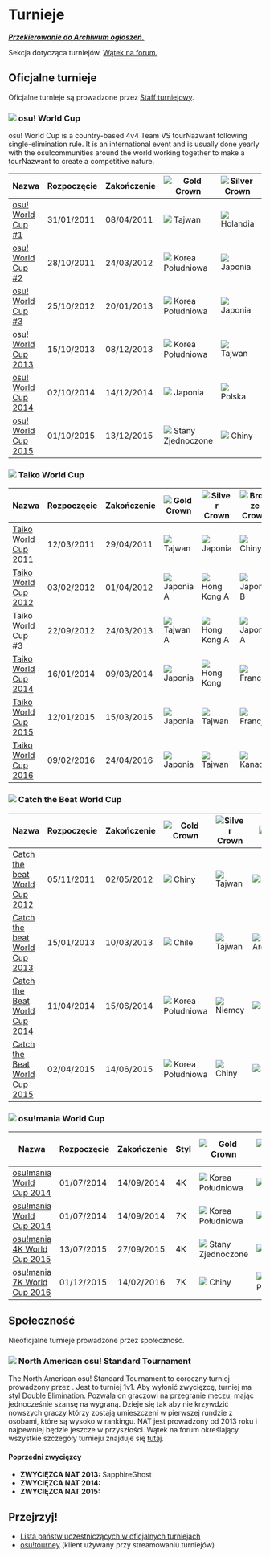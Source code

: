 Turnieje
===========

  ***[Przekierowanie do Archiwum ogłoszeń.](/wiki/Announcements/Archive)***

Sekcja dotycząca turniejów. [Wątek na forum.](https://osu.ppy.sh/forum/55)

Oficjalne turnieje
----------------------

Oficjalne turnieje są prowadzone przez [Staff turniejowy](https://osu.ppy.sh/g/26).

### ![](/wiki/shared/Osu.gif) osu! World Cup

osu! World Cup is a country-based 4v4 Team VS tourNazwant following single-elimination rule. It is an international event and is usually done yearly with the osu!communities around the world working together to make a tourNazwant to create a competitive nature.

| Nazwa                                 | Rozpoczęcie | Zakończenie | ![Gold Crown](/wiki/shared/GCrown.png "1st place") | ![Silver Crown](/wiki/shared/SCrown.png "2nd place") | ![Bronze Crown](/wiki/shared/BCrown.png "3rd place") |
|---------------------------------------|-------------|-------------|----------------------------------------------------|------------------------------------------------------|------------------------------------------------------|
| [osu! World Cup \#1](/wiki/Tournaments/OWC/1)     | 31/01/2011  | 08/04/2011  | ![][flag_TW] Tajwan                    | ![][flag_NL] Holandia                    | ![][flag_KR] Korea Południowa            |
| [osu! World Cup \#2](/wiki/Tournaments/OWC/2)     | 28/10/2011  | 24/03/2012  | ![][flag_KR] Korea Południowa          | ![][flag_JP] Japonia                     | ![][flag_TW] Tajwan                      |
| [osu! World Cup \#3](/wiki/Tournaments/OWC/3)     | 25/10/2012  | 20/01/2013  | ![][flag_KR] Korea Południowa          | ![][flag_JP] Japonia                     | ![][flag_TW] Tajwan                      |
| [osu! World Cup 2013](/wiki/Tournaments/OWC/2013) | 15/10/2013  | 08/12/2013  | ![][flag_KR] Korea Południowa          | ![][flag_TW] Tajwan                      | ![][flag_PL] Polska                      |
| [osu! World Cup 2014](/wiki/Tournaments/OWC/2014) | 02/10/2014  | 14/12/2014  | ![][flag_JP] Japonia                   | ![][flag_PL] Polska                      | ![][flag_DE] Niemcy                      |
| [osu! World Cup 2015](/wiki/Tournaments/OWC/2015) | 01/10/2015  | 13/12/2015  | ![][flag_US] Stany Zjednoczone         | ![][flag_CN] Chiny                       | ![][flag_PL] Polska                      |

### ![](/wiki/shared/Taiko.gif) Taiko World Cup

| Nazwa                                  | Rozpoczęcie | Zakończenie | ![Gold Crown](/wiki/shared/GCrown.png "1st place") | ![Silver Crown](/wiki/shared/SCrown.png "2nd place") | ![Bronze Crown](/wiki/shared/BCrown.png "3rd place") |
|----------------------------------------|-------------|-------------|----------------------------------------------------|------------------------------------------------------|------------------------------------------------------|
| [Taiko World Cup 2011](/wiki/Tournaments/TWC/2011) | 12/03/2011  | 29/04/2011  | ![][flag_TW] Tajwan                    | ![][flag_JP] Japonia                     | ![][flag_CN] Chiny                       |
| [Taiko World Cup 2012](/wiki/Tournaments/TWC/2012) | 03/02/2012  | 01/04/2012  | ![][flag_JP] Japonia A                 | ![][flag_HK] Hong Kong A                 | ![][flag_JP] Japonia B                   |
| Taiko World Cup \#3                    | 22/09/2012  | 24/03/2013  | ![][flag_TW] Tajwan A                  | ![][flag_HK] Hong Kong A                 | ![][flag_JP] Japonia A                   |
| [Taiko World Cup 2014](/wiki/Tournaments/TWC/2014) | 16/01/2014  | 09/03/2014  | ![][flag_JP] Japonia                   | ![][flag_HK] Hong Kong                   | ![][flag_FR] Francja                     |
| [Taiko World Cup 2015](/wiki/Tournaments/TWC/2015) | 12/01/2015  | 15/03/2015  | ![][flag_JP] Japonia                   | ![][flag_TW] Tajwan                      | ![][flag_FR] Francja                     |
| [Taiko World Cup 2016](/wiki/Tournaments/TWC/2016) | 09/02/2016  | 24/04/2016  | ![][flag_JP] Japonia                   | ![][flag_TW] Tajwan                      | ![][flag_CA] Kanada                      |

### ![](/wiki/shared/Ctb.gif) Catch the Beat World Cup

| Nazwa                                           | Rozpoczęcie | Zakończenie | ![Gold Crown](/wiki/shared/GCrown.png "1st place") | ![Silver Crown](/wiki/shared/SCrown.png "2nd place") | ![Bronze Crown](/wiki/shared/BCrown.png "3rd place") |
|-------------------------------------------------|-------------|-------------|----------------------------------------------------|------------------------------------------------------|------------------------------------------------------|
| [Catch the beat World Cup 2012](/wiki/Tournaments/CWC/2012) | 05/11/2011  | 02/05/2012  | ![][flag_CN] Chiny                     | ![][flag_TW] Tajwan                      | ![][flag_CL] Chile                       |
| [Catch the beat World Cup 2013](/wiki/Tournaments/CWC/2013) | 15/01/2013  | 10/03/2013  | ![][flag_CL] Chile                     | ![][flag_TW] Tajwan                      | ![][flag_AR] Argentyna/Kolumbia          |
| [Catch the Beat World Cup 2014](/wiki/Tournaments/CWC/2014) | 11/04/2014  | 15/06/2014  | ![][flag_KR] Korea Południowa          | ![][flag_DE] Niemcy                      | ![][flag_SE] Szwecja                     |
| [Catch the Beat World Cup 2015](/wiki/Tournaments/CWC/2015) | 02/04/2015  | 14/06/2015  | ![][flag_KR] Korea Południowa          | ![][flag_CN] Chiny                       | ![][flag_DE] Niemcy                      |


### ![](/wiki/shared/Mania.gif) osu!mania World Cup

| Nazwa                                         | Rozpoczęcie | Zakończenie | Styl | ![Gold Crown](/wiki/shared/GCrown.png "1st place") | ![Silver Crown](/wiki/shared/SCrown.png "2nd place") | ![Bronze Crown](/wiki/shared/BCrown.png "3rd place") |
|-----------------------------------------------|-------------|-------------|------|----------------------------------------------------|------------------------------------------------------|------------------------------------------------------|
| [osu!mania World Cup 2014](/wiki/Tournaments/MWC/2014)    | 01/07/2014  | 14/09/2014  | 4K   | ![][flag_KR] Korea Południowa          | ![][flag_PH] Filipiny                    | ![][flag_MY] Malezja                     |
| [osu!mania World Cup 2014](/wiki/Tournaments/MWC/2014)    | 01/07/2014  | 14/09/2014  | 7K   | ![][flag_KR] Korea Południowa          | ![][flag_TH] Tajlandia                   | ![][flag_MY] Malezja                     |
| [osu!mania 4K World Cup 2015](/wiki/Tournaments/MWC/2015/4K) | 13/07/2015  | 27/09/2015  | 4K   | ![][flag_US] Stany Zjednoczone         | ![][flag_JP] Japonia                     | ![][flag_GB] UK                          |
| [osu!mania 7K World Cup 2016](/wiki/Tournaments/MWC/2016/7K) | 01/12/2015  | 14/02/2016  | 7K   | ![][flag_CN] Chiny                     | ![][flag_KR] Korea Południowa            | ![][flag_MY] Malezja                     |

Społeczność
------------

Nieoficjalne turnieje prowadzone przez społeczność.

### ![](/wiki/shared/Osu.gif) North American osu! Standard Tournament

The North American osu! Standard Tournament to coroczny turniej prowadzony przez . Jest to turniej 1v1. Aby wyłonić zwycięzcę, turniej ma styl [Double Elimination](https://en.wikipedia.org/wiki/Double-elimination_tournament). Pozwala on graczowi na przegranie meczu, mając jednocześnie szansę na wygraną. Dzieje się tak aby nie krzywdzić nowszych graczy którzy zostają umieszczeni w pierwszej rundzie z osobami, które są wysoko w rankingu.
NAT jest prowadzony od 2013 roku i najpewniej będzie jeszcze w przyszłości. Wątek na forum określający wszystkie szczegóły turnieju znajduje się [tutaj](https://osu.ppy.sh/forum/t/324720).

#### Poprzedni zwycięzcy

- **ZWYCIĘZCA NAT 2013:** SapphireGhost
- **ZWYCIĘZCA NAT 2014:**
- **ZWYCIĘZCA NAT 2015:**

Przejrzyj!
-----------

-   [Lista państw uczestniczących w oficjalnych turniejach](/wiki/Tournaments/Countries_that_participated_in_osu!_tournaments)
-   [osu!tourney](/wiki/osu!tourney) (klient używany przy streamowaniu turniejów)

[flag_AR]: /wiki/shared/flag/AR.gif
[flag_CA]: /wiki/shared/flag/CA.gif
[flag_CL]: /wiki/shared/flag/CL.gif
[flag_CN]: /wiki/shared/flag/CN.gif
[flag_DE]: /wiki/shared/flag/DE.gif
[flag_FR]: /wiki/shared/flag/FR.gif
[flag_GB]: /wiki/shared/flag/GB.gif
[flag_HK]: /wiki/shared/flag/HK.gif
[flag_JP]: /wiki/shared/flag/JP.gif
[flag_KR]: /wiki/shared/flag/KR.gif
[flag_MY]: /wiki/shared/flag/MY.gif
[flag_NL]: /wiki/shared/flag/NL.gif
[flag_PH]: /wiki/shared/flag/PH.gif
[flag_PL]: /wiki/shared/flag/PL.gif
[flag_SE]: /wiki/shared/flag/SE.gif
[flag_TH]: /wiki/shared/flag/TH.gif
[flag_TW]: /wiki/shared/flag/TW.gif
[flag_US]: /wiki/shared/flag/US.gif
